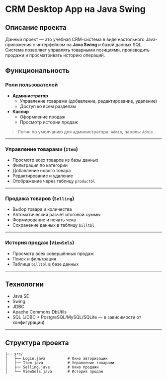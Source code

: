# CRM Desktop App на Java Swing

## Описание проекта

Данный проект — это учебная CRM-система в виде настольного Java-приложения с интерфейсом на **Java Swing** и базой данных SQL. Система позволяет управлять товарными позициями, производить продажи и просматривать историю операций.

## Функциональность

### Роли пользователей

- **Администратор**
  - Управление товарами (добавление, редактирование, удаление)
  - Доступ ко всем разделам
- **Кассир**
  - Оформление продаж
  - Просмотр истории продаж

> Логин по умолчанию для администратора: `Admin`, пароль: `Admin`.

---

### Управление товарами (`Item`)

- Просмотр всех товаров из базы данных
- Фильтрация по категории
- Добавление нового товара
- Редактирование и удаление
- Отображение через таблицу `productbl`

---

### Продажа товаров (`Selling`)

- Выбор товара и количества
- Автоматический расчёт итоговой суммы
- Формирование и печать чека
- Сохранение данных в таблицу `billtbl`

---

### История продаж (`ViewSels`)

- Просмотр всех совершённых продаж
- Поиск и фильтрация
- Таблица `billtbl` в базе данных

---

## Технологии

- Java SE
- Swing
- JDBC
- Apache Commons DbUtils
- SQL (JDBC + PostgreSQL/MySQL/SQLite — в зависимости от конфигурации)

---

## Структура проекта

```text
├── src/
│   ├── Login.java          # Окно авторизации
│   ├── Item.java           # Управление товарами
│   ├── Selling.java        # Окно продажи
│   └── ViewSels.java       # История продаж
